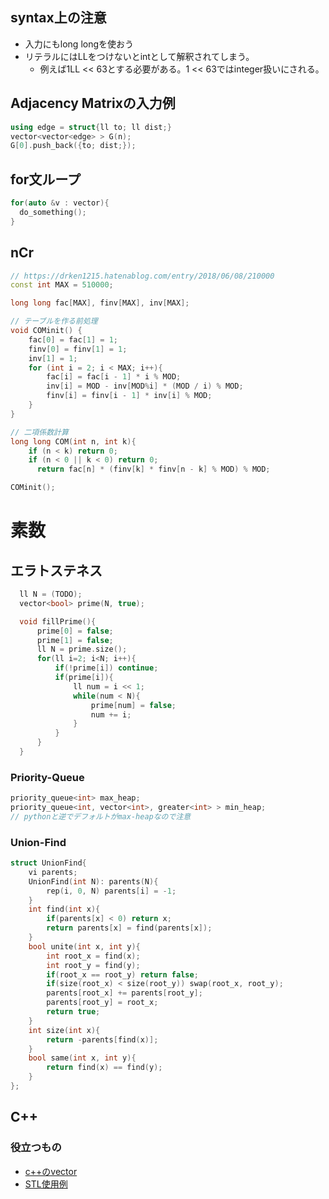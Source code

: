 ## syntax上の注意
- 入力にもlong longを使おう
- リテラルにはLLをつけないとintとして解釈されてしまう。
  - 例えば1LL << 63とする必要がある。1 << 63ではinteger扱いにされる。

## Adjacency Matrixの入力例
```cpp
using edge = struct{ll to; ll dist;}
vector<vector<edge> > G(n);
G[0].push_back({to; dist;});
```

## for文ループ
```cpp
for(auto &v : vector){
  do_something();
}
```

## nCr
```cpp
// https://drken1215.hatenablog.com/entry/2018/06/08/210000
const int MAX = 510000;

long long fac[MAX], finv[MAX], inv[MAX];

// テーブルを作る前処理
void COMinit() {
    fac[0] = fac[1] = 1;
    finv[0] = finv[1] = 1;
    inv[1] = 1;
    for (int i = 2; i < MAX; i++){
        fac[i] = fac[i - 1] * i % MOD;
        inv[i] = MOD - inv[MOD%i] * (MOD / i) % MOD;
        finv[i] = finv[i - 1] * inv[i] % MOD;
    }
}

// 二項係数計算
long long COM(int n, int k){
    if (n < k) return 0;
    if (n < 0 || k < 0) return 0;
      return fac[n] * (finv[k] * finv[n - k] % MOD) % MOD;

COMinit();
```

# 素数
## エラトステネス
```cpp
  ll N = (TODO);
  vector<bool> prime(N, true);

  void fillPrime(){
      prime[0] = false;
      prime[1] = false;
      ll N = prime.size();
      for(ll i=2; i<N; i++){
          if(!prime[i]) continue;
          if(prime[i]){
              ll num = i << 1;
              while(num < N){
                  prime[num] = false;
                  num += i;
              }
          }
      }
  }
```
### Priority-Queue
```cpp
priority_queue<int> max_heap; 
priority_queue<int, vector<int>, greater<int> > min_heap;
// pythonと逆でデフォルトがmax-heapなので注意
```


### Union-Find
```cpp
struct UnionFind{
    vi parents;
    UnionFind(int N): parents(N){
        rep(i, 0, N) parents[i] = -1;
    }
    int find(int x){
        if(parents[x] < 0) return x;
        return parents[x] = find(parents[x]);
    }
    bool unite(int x, int y){
        int root_x = find(x);
        int root_y = find(y);
        if(root_x == root_y) return false;
        if(size(root_x) < size(root_y)) swap(root_x, root_y);
        parents[root_x] += parents[root_y];
        parents[root_y] = root_x;
        return true;
    }
    int size(int x){
        return -parents[find(x)];
    }
    bool same(int x, int y){
        return find(x) == find(y);
    }
};

```



## C++
### 役立つもの
- [c++のvector](https://qiita.com/ysuzuki19/items/df872d91c9c89cc31aee)
- [STL使用例](http://www-ikn.ist.hokudai.ac.jp/~kida/lecture/D_hokudai_Library.pdf)
